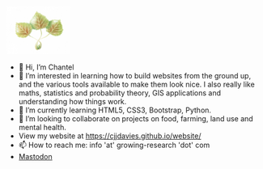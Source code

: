 <img src="https://raw.githubusercontent.com/cjjdavies/cjjdavies/main/DET_09.png" alt-text="aspen logo" width=25%>

- 👋 Hi, I’m Chantel
- 👀 I’m interested in learning how to build websites from the ground up, and the various tools available to make them look nice. I also really like maths, statistics and probability theory, GIS applications and understanding how things work.
- 🌱 I’m currently learning HTML5, CSS3, Bootstrap, Python.
- 💞️ I’m looking to collaborate on projects on food, farming, land use and mental health.
- View my website at https://cjjdavies.github.io/website/
- 📫 How to reach me: info 'at' growing-research 'dot' com
- <a rel="me" href="https://mastodon.scot/@cdavies">Mastodon</a>

<!---
cjjdavies/cjjdavies is a ✨ special ✨ repository because its `README.md` (this file) appears on your GitHub profile.
You can click the Preview link to take a look at your changes.
--->
